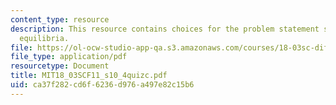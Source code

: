 ```yaml
---
content_type: resource
description: This resource contains choices for the problem statement stability of
  equilibria.
file: https://ol-ocw-studio-app-qa.s3.amazonaws.com/courses/18-03sc-differential-equations-fall-2011/ca37f282cd6f6236d976a497e82c15b6_MIT18_03SCF11_s10_4quizc.pdf
file_type: application/pdf
resourcetype: Document
title: MIT18_03SCF11_s10_4quizc.pdf
uid: ca37f282-cd6f-6236-d976-a497e82c15b6
---
```

